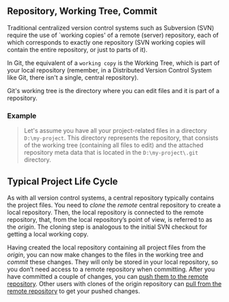 ## Repository, Working Tree, Commit

Traditional centralized version control systems such as Subversion (SVN) require the use of `working copies' of a remote (server) repository, each of which corresponds to exactly one repository (SVN working copies will contain the entire repository, or just to parts of it).

In Git, the equivalent of a `working copy` is the Working Tree, which is part of your local repository (remember, in a Distributed Version Control System like Git, there isn't a single, central repository).

Git's working tree is the directory where you can edit files and it is part of a repository.


### Example
>
>
>
>Let's assume you have all your project-related files in a directory
>`D:\my-project`. This directory represents the repository, that
>consists of the working tree (containing all files to edit) and the
>attached repository meta data that is located in the
>`D:\my-project\.git` directory.
>
>

## Typical Project Life Cycle

As with all version control systems, a central repository typically contains the project files. 
You need to *clone* the *remote* central repository to create a local repository. Then, the local repository is connected to the remote repository, that, from the local repository’s point of view, is referred to as the *origin*. The cloning step is analogous to the initial SVN checkout for getting a local working copy.

Having created the local repository containing all project files from the *origin*, you can now make changes to the files in the working tree and *commit* these changes. They will only be stored in your local repository, so you don’t need access to a remote repository when committing. After you have committed a couple of changes, you can [push them to the remote repository](Synchronizing-with-Remote-Repositories.md#push). Other users with clones of the origin repository can [pull from the remote repository](Synchronizing-with-Remote-Repositories.md#pull) to get your pushed changes.

